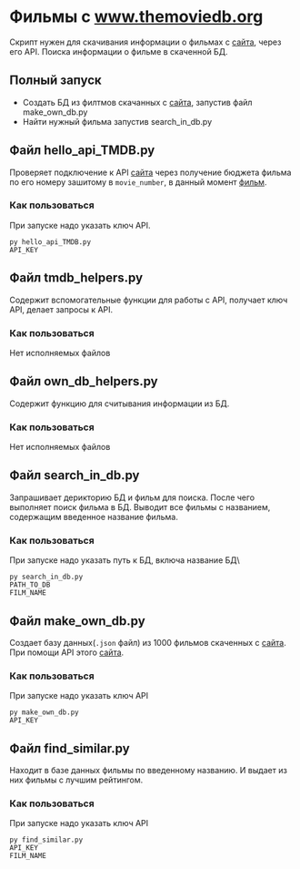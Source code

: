 # Фильмы с www.themoviedb.org

Скрипт нужен для скачивания информации о фильмах с [сайта](https://www.themoviedb.org/), через его API. Поиска информации о фильме в скаченной БД.

## Полный запуск
- Создать БД из филтмов скачанных с [сайта](https://www.themoviedb.org/), запустив файл make_own_db.py 
- Найти нужный фильма запустив search_in_db.py 


## Файл hello_api_TMDB.py

Проверяет подключение к API [сайта](https://www.themoviedb.org/) через получение бюджета фильма по его номеру зашитому в `movie_number`, в данный момент [фильм](https://www.themoviedb.org/movie/215-saw-ii).

### Как пользоваться
При запуске надо указать ключ API.
```
py hello_api_TMDB.py
API_KEY
```

## Файл tmdb_helpers.py

Содержит вспомогательные функции для работы с API, получает ключ API, делает запросы к API.

### Как пользоваться
Нет исполняемых файлов

## Файл own_db_helpers.py

Содержит функцию для считывания информации из БД. 

### Как пользоваться
Нет исполняемых файлов

## Файл search_in_db.py 

Запрашивает дерикторию БД и фильм для поиска. После чего выполняет поиск фильма в БД. Выводит все фильмы с названием, содержащим введенное название фильма.

### Как пользоваться
При запуске надо указать путь к БД, включа название БД\
```
py search_in_db.py 
PATH_TO_DB
FILM_NAME
```

## Файл make_own_db.py 

Создает базу данных(`.json` файл) из 1000 фильмов скаченных с [сайта](https://www.themoviedb.org/). При помощи API этого [сайта](https://www.themoviedb.org/).

### Как пользоваться
При запуске надо указать ключ API
```
py make_own_db.py 
API_KEY
```

## Файл find_similar.py

Находит в базе данных фильмы по введенному названию. И выдает из них фильмы с лучшим рейтингом. 

### Как пользоваться
При запуске надо указать ключ API
```
py find_similar.py
API_KEY
FILM_NAME
```
